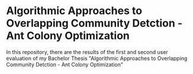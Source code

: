 # Algorithmic Approaches to Overlapping Community Detction - Ant Colony Optimization

In this repository, there are the results of the first and second user evaluation of my Bachelor Thesis "Algorithmic Approaches to Overlapping Community Detction - Ant Colony Optimization"
